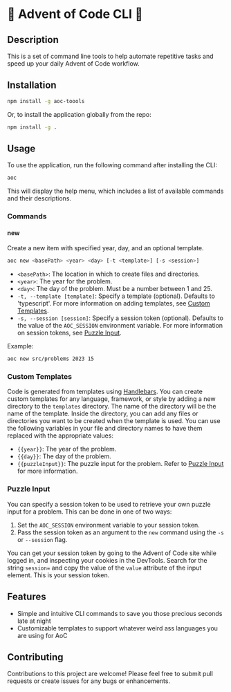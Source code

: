 # 🎄 Advent of Code CLI 🎄

## Description

This is a set of command line tools to help automate repetitive tasks and speed up your daily Advent of Code workflow.

## Installation

```bash
npm install -g aoc-toools
```

Or, to install the application globally from the repo:

```bash
npm install -g .
```


## Usage

To use the application, run the following command after installing the CLI:

```bash
aoc
```

This will display the help menu, which includes a list of available commands and their descriptions.

### Commands

#### new

Create a new item with specified year, day, and an optional template.

```bash
aoc new <basePath> <year> <day> [-t <template>] [-s <session>]
```

- `<basePath>`: The location in which to create files and directories.
- `<year>`: The year for the problem.
- `<day>`: The day of the problem. Must be a number between 1 and 25.
- `-t, --template [template]`: Specify a template (optional). Defaults to 'typescript'. For more information on adding templates, see [Custom Templates](#custom-templates).
- `-s, --session [session]`: Specify a session token (optional). Defaults to the value of the `AOC_SESSION` environment variable. For more information on session tokens, see [Puzzle Input](#puzzle-input).

Example:

```bash
aoc new src/problems 2023 15
```

### Custom Templates
Code is generated from templates using [Handlebars](https://handlebarsjs.com/guide/). You can create custom templates for any language, framework, or style by adding a new directory to the `templates` directory. The name of the directory will be the name of the template. Inside the directory, you can add any files or directories you want to be created when the template is used. You can use the following variables in your file and directory names to have them replaced with the appropriate values: 

- `{{year}}`: The year of the problem.
- `{{day}}`: The day of the problem.
- `{{puzzleInput}}`: The puzzle input for the problem. Refer to [Puzzle Input](#puzzle-input) for more information.


### Puzzle Input

You can specify a session token to be used to retrieve your own puzzle input for a problem. This can be done in one of two ways:

1. Set the `AOC_SESSION` environment variable to your session token.
2. Pass the session token as an argument to the `new` command using the `-s` or `--session` flag.


You can get your session token by going to the Advent of Code site while logged in, and inspecting your cookies in the DevTools. Search for the string `session=` and copy the value of the `value` attribute of the input element. This is your session token.

## Features

- Simple and intuitive CLI commands to save you those precious seconds late at night
- Customizable templates to support whatever weird ass languages you are using for AoC

## Contributing

Contributions to this project are welcome! Please feel free to submit pull requests or create issues for any bugs or enhancements.
